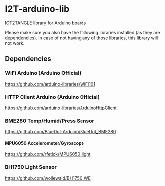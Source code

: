 # I2T-arduino-lib
IOT2TANGLE library for Arduino boards

Please make sure you also have the following libraries installed (as they are dependencies). In case of not having any of those libraries, this library will not work.

## Dependencies

### WiFi Arduino (Arduino Official)
https://github.com/arduino-libraries/WiFi101

### HTTP Client Arduino (Arduino Official)
https://github.com/arduino-libraries/ArduinoHttpClient

### BME280 Temp/Humid/Press Sensor
https://github.com/BlueDot-Arduino/BlueDot_BME280

#### MPU6050 Accelerometer/Gyroscope
https://github.com/rfetick/MPU6050_light

### BH1750 Light Sensor
https://github.com/wollewald/BH1750_WE
